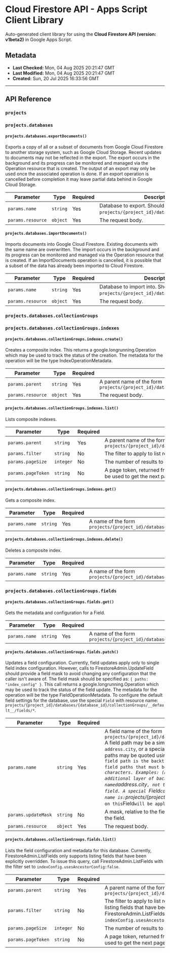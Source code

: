 # Cloud Firestore API - Apps Script Client Library

Auto-generated client library for using the **Cloud Firestore API (version: v1beta2)** in Google Apps Script.

## Metadata

- **Last Checked:** Mon, 04 Aug 2025 20:21:47 GMT
- **Last Modified:** Mon, 04 Aug 2025 20:21:47 GMT
- **Created:** Sun, 20 Jul 2025 16:33:56 GMT



---

## API Reference

### `projects`

### `projects.databases`

#### `projects.databases.exportDocuments()`

Exports a copy of all or a subset of documents from Google Cloud Firestore to another storage system, such as Google Cloud Storage. Recent updates to documents may not be reflected in the export. The export occurs in the background and its progress can be monitored and managed via the Operation resource that is created. The output of an export may only be used once the associated operation is done. If an export operation is cancelled before completion it may leave partial data behind in Google Cloud Storage.

| Parameter | Type | Required | Description |
|---|---|---|---|
| `params.name` | `string` | Yes | Database to export. Should be of the form: `projects/{project_id}/databases/{database_id}`. |
| `params.resource` | `object` | Yes | The request body. |

#### `projects.databases.importDocuments()`

Imports documents into Google Cloud Firestore. Existing documents with the same name are overwritten. The import occurs in the background and its progress can be monitored and managed via the Operation resource that is created. If an ImportDocuments operation is cancelled, it is possible that a subset of the data has already been imported to Cloud Firestore.

| Parameter | Type | Required | Description |
|---|---|---|---|
| `params.name` | `string` | Yes | Database to import into. Should be of the form: `projects/{project_id}/databases/{database_id}`. |
| `params.resource` | `object` | Yes | The request body. |

### `projects.databases.collectionGroups`

### `projects.databases.collectionGroups.indexes`

#### `projects.databases.collectionGroups.indexes.create()`

Creates a composite index. This returns a google.longrunning.Operation which may be used to track the status of the creation. The metadata for the operation will be the type IndexOperationMetadata.

| Parameter | Type | Required | Description |
|---|---|---|---|
| `params.parent` | `string` | Yes | A parent name of the form `projects/{project_id}/databases/{database_id}/collectionGroups/{collection_id}` |
| `params.resource` | `object` | Yes | The request body. |

#### `projects.databases.collectionGroups.indexes.list()`

Lists composite indexes.

| Parameter | Type | Required | Description |
|---|---|---|---|
| `params.parent` | `string` | Yes | A parent name of the form `projects/{project_id}/databases/{database_id}/collectionGroups/{collection_id}` |
| `params.filter` | `string` | No | The filter to apply to list results. |
| `params.pageSize` | `integer` | No | The number of results to return. |
| `params.pageToken` | `string` | No | A page token, returned from a previous call to FirestoreAdmin.ListIndexes, that may be used to get the next page of results. |

#### `projects.databases.collectionGroups.indexes.get()`

Gets a composite index.

| Parameter | Type | Required | Description |
|---|---|---|---|
| `params.name` | `string` | Yes | A name of the form `projects/{project_id}/databases/{database_id}/collectionGroups/{collection_id}/indexes/{index_id}` |

#### `projects.databases.collectionGroups.indexes.delete()`

Deletes a composite index.

| Parameter | Type | Required | Description |
|---|---|---|---|
| `params.name` | `string` | Yes | A name of the form `projects/{project_id}/databases/{database_id}/collectionGroups/{collection_id}/indexes/{index_id}` |

### `projects.databases.collectionGroups.fields`

#### `projects.databases.collectionGroups.fields.get()`

Gets the metadata and configuration for a Field.

| Parameter | Type | Required | Description |
|---|---|---|---|
| `params.name` | `string` | Yes | A name of the form `projects/{project_id}/databases/{database_id}/collectionGroups/{collection_id}/fields/{field_id}` |

#### `projects.databases.collectionGroups.fields.patch()`

Updates a field configuration. Currently, field updates apply only to single field index configuration. However, calls to FirestoreAdmin.UpdateField should provide a field mask to avoid changing any configuration that the caller isn't aware of. The field mask should be specified as: `{ paths: "index_config" }`. This call returns a google.longrunning.Operation which may be used to track the status of the field update. The metadata for the operation will be the type FieldOperationMetadata. To configure the default field settings for the database, use the special `Field` with resource name: `projects/{project_id}/databases/{database_id}/collectionGroups/__default__/fields/*`.

| Parameter | Type | Required | Description |
|---|---|---|---|
| `params.name` | `string` | Yes | A field name of the form `projects/{project_id}/databases/{database_id}/collectionGroups/{collection_id}/fields/{field_path}` A field path may be a simple field name, e.g. `address` or a path to fields within map_value , e.g. `address.city`, or a special field path. The only valid special field is `*`, which represents any field. Field paths may be quoted using ` (backtick). The only character that needs to be escaped within a quoted field path is the backtick character itself, escaped using a backslash. Special characters in field paths that must be quoted include: `*`, `.`, ``` (backtick), `[`, `]`, as well as any ascii symbolic characters. Examples: (Note: Comments here are written in markdown syntax, so there is an additional layer of backticks to represent a code block) `\`address.city\`` represents a field named `address.city`, not the map key `city` in the field `address`. `\`*\`` represents a field named `*`, not any field. A special `Field` contains the default indexing settings for all fields. This field's resource name is: `projects/{project_id}/databases/{database_id}/collectionGroups/__default__/fields/*` Indexes defined on this `Field` will be applied to all fields which do not have their own `Field` index configuration. |
| `params.updateMask` | `string` | No | A mask, relative to the field. If specified, only configuration specified by this field_mask will be updated in the field. |
| `params.resource` | `object` | Yes | The request body. |

#### `projects.databases.collectionGroups.fields.list()`

Lists the field configuration and metadata for this database. Currently, FirestoreAdmin.ListFields only supports listing fields that have been explicitly overridden. To issue this query, call FirestoreAdmin.ListFields with the filter set to `indexConfig.usesAncestorConfig:false`.

| Parameter | Type | Required | Description |
|---|---|---|---|
| `params.parent` | `string` | Yes | A parent name of the form `projects/{project_id}/databases/{database_id}/collectionGroups/{collection_id}` |
| `params.filter` | `string` | No | The filter to apply to list results. Currently, FirestoreAdmin.ListFields only supports listing fields that have been explicitly overridden. To issue this query, call FirestoreAdmin.ListFields with the filter set to `indexConfig.usesAncestorConfig:false`. |
| `params.pageSize` | `integer` | No | The number of results to return. |
| `params.pageToken` | `string` | No | A page token, returned from a previous call to FirestoreAdmin.ListFields, that may be used to get the next page of results. |